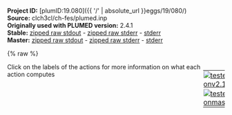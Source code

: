 **Project ID:** [plumID:19.080]({{ '/' | absolute_url }}eggs/19/080/)  
**Source:** clch3cl/ch-fes/plumed.inp  
**Originally used with PLUMED version:** 2.4.1  
**Stable:** [zipped raw stdout](plumed.inp.plumed.stdout.txt.zip) - [zipped raw stderr](plumed.inp.plumed.stderr.txt.zip) - [stderr](plumed.inp.plumed.stderr)  
**Master:** [zipped raw stdout](plumed.inp.plumed_master.stdout.txt.zip) - [zipped raw stderr](plumed.inp.plumed_master.stderr.txt.zip) - [stderr](plumed.inp.plumed_master.stderr)  

{% raw %}
<div style="width: 100%; float:left">
<div style="width: 90%; float:left" id="value_details_data/clch3cl/ch-fes/plumed.inp"> Click on the labels of the actions for more information on what each action computes </div>
<div style="width: 10%; float:left"><table><tr><td style="padding:1px"><a href="plumed.inp.plumed.stderr"><img src="https://img.shields.io/badge/v2.10-passing-green.svg" alt="tested onv2.10" /></a></td></tr><tr><td style="padding:1px"><a href="plumed.inp.plumed_master.stderr"><img src="https://img.shields.io/badge/master-passing-green.svg" alt="tested onmaster" /></a></td></tr></table></div></div>
<pre style="width=97%;">
<span class="plumedtooltip" style="color:green">UNITS<span class="right">This command sets the internal units for the code. <a href="https://www.plumed.org/doc-master/user-doc/html/_u_n_i_t_s.html" style="color:green">More details</a><i></i></span></span> <span class="plumedtooltip">LENGTH<span class="right">the units of lengths<i></i></span></span>=A <span class="plumedtooltip">TIME<span class="right">the units of time<i></i></span></span>=fs <span class="plumedtooltip">ENERGY<span class="right">the units of energy<i></i></span></span>=kcal/mol

<span style="display:none;" id="data/clch3cl/ch-fes/plumed.inp">The UNITS action with label <b></b> calculates something</span><span class="plumedtooltip" style="color:green">DISTANCE<span class="right">Calculate the distance between a pair of atoms. <a href="https://www.plumed.org/doc-master/user-doc/html/_d_i_s_t_a_n_c_e.html" style="color:green">More details</a><i></i></span></span> <span class="plumedtooltip">ATOMS<span class="right">the pair of atom that we are calculating the distance between<i></i></span></span>=1,3 <span class="plumedtooltip">LABEL<span class="right">a label for the action so that its output can be referenced in the input to other actions<i></i></span></span>=<b name="data/clch3cl/ch-fes/plumed.inpd1" onclick='showPath("data/clch3cl/ch-fes/plumed.inp","data/clch3cl/ch-fes/plumed.inpd1","data/clch3cl/ch-fes/plumed.inpd1","black")'>d1</b><span style="display:none;" id="data/clch3cl/ch-fes/plumed.inpd1">The DISTANCE action with label <b>d1</b> calculates the following quantities:<table  align="center" frame="void" width="95%" cellpadding="5%"><tr><td width="5%"><b> Quantity </b>  </td><td width="5%"><b> Type </b>  </td><td><b> Description </b> </td></tr><tr><td width="5%">d1</td><td width="5%"><font color="black">scalar</font></td><td>the DISTANCE between this pair of atoms</td></tr></table></span>
<span class="plumedtooltip" style="color:green">DISTANCE<span class="right">Calculate the distance between a pair of atoms. <a href="https://www.plumed.org/doc-master/user-doc/html/_d_i_s_t_a_n_c_e.html" style="color:green">More details</a><i></i></span></span> <span class="plumedtooltip">ATOMS<span class="right">the pair of atom that we are calculating the distance between<i></i></span></span>=2,3 <span class="plumedtooltip">LABEL<span class="right">a label for the action so that its output can be referenced in the input to other actions<i></i></span></span>=<b name="data/clch3cl/ch-fes/plumed.inpd2" onclick='showPath("data/clch3cl/ch-fes/plumed.inp","data/clch3cl/ch-fes/plumed.inpd2","data/clch3cl/ch-fes/plumed.inpd2","black")'>d2</b><span style="display:none;" id="data/clch3cl/ch-fes/plumed.inpd2">The DISTANCE action with label <b>d2</b> calculates the following quantities:<table  align="center" frame="void" width="95%" cellpadding="5%"><tr><td width="5%"><b> Quantity </b>  </td><td width="5%"><b> Type </b>  </td><td><b> Description </b> </td></tr><tr><td width="5%">d2</td><td width="5%"><font color="black">scalar</font></td><td>the DISTANCE between this pair of atoms</td></tr></table></span>
<br/><span class="plumedtooltip" style="color:green">COMBINE<span class="right">Calculate a polynomial combination of a set of other variables. <a href="https://www.plumed.org/doc-master/user-doc/html/_c_o_m_b_i_n_e.html" style="color:green">More details</a><i></i></span></span> <span class="plumedtooltip">ARG<span class="right">the values input to this function<i></i></span></span>=<b name="data/clch3cl/ch-fes/plumed.inpd1">d1</b>,<b name="data/clch3cl/ch-fes/plumed.inpd2">d2</b> <span class="plumedtooltip">COEFFICIENTS<span class="right"> the coefficients of the arguments in your function<i></i></span></span>=1.0,-1.0 <span class="plumedtooltip">PERIODIC<span class="right">if the output of your function is periodic then you should specify the periodicity of the function<i></i></span></span>=NO <span class="plumedtooltip">LABEL<span class="right">a label for the action so that its output can be referenced in the input to other actions<i></i></span></span>=<b name="data/clch3cl/ch-fes/plumed.inpcv" onclick='showPath("data/clch3cl/ch-fes/plumed.inp","data/clch3cl/ch-fes/plumed.inpcv","data/clch3cl/ch-fes/plumed.inpcv","black")'>cv</b><span style="display:none;" id="data/clch3cl/ch-fes/plumed.inpcv">The COMBINE action with label <b>cv</b> calculates the following quantities:<table  align="center" frame="void" width="95%" cellpadding="5%"><tr><td width="5%"><b> Quantity </b>  </td><td width="5%"><b> Type </b>  </td><td><b> Description </b> </td></tr><tr><td width="5%">cv</td><td width="5%"><font color="black">scalar</font></td><td>a linear compbination</td></tr></table></span>
<br/><span class="plumedtooltip" style="color:green">UPPER_WALLS<span class="right">Defines a wall for the value of one or more collective variables, <a href="https://www.plumed.org/doc-master/user-doc/html/_u_p_p_e_r__w_a_l_l_s.html" style="color:green">More details</a><i></i></span></span> <span class="plumedtooltip">ARG<span class="right">the arguments on which the bias is acting<i></i></span></span>=<b name="data/clch3cl/ch-fes/plumed.inpd1">d1</b>,<b name="data/clch3cl/ch-fes/plumed.inpd2">d2</b> <span class="plumedtooltip">AT<span class="right">the positions of the wall<i></i></span></span>=3.0,3.0 <span class="plumedtooltip">KAPPA<span class="right">the force constant for the wall<i></i></span></span>=100.0,100.0 <span class="plumedtooltip">LABEL<span class="right">a label for the action so that its output can be referenced in the input to other actions<i></i></span></span>=<b name="data/clch3cl/ch-fes/plumed.inpconstrain" onclick='showPath("data/clch3cl/ch-fes/plumed.inp","data/clch3cl/ch-fes/plumed.inpconstrain","data/clch3cl/ch-fes/plumed.inpconstrain","black")'>constrain</b><span style="display:none;" id="data/clch3cl/ch-fes/plumed.inpconstrain">The UPPER_WALLS action with label <b>constrain</b> calculates the following quantities:<table  align="center" frame="void" width="95%" cellpadding="5%"><tr><td width="5%"><b> Quantity </b>  </td><td width="5%"><b> Type </b>  </td><td><b> Description </b> </td></tr><tr><td width="5%">constrain.bias</td><td width="5%"><font color="black">scalar</font></td><td>the instantaneous value of the bias potential</td></tr><tr><td width="5%">constrain.force2</td><td width="5%"><font color="black">scalar</font></td><td>the instantaneous value of the squared force due to this bias potential</td></tr></table></span>
<br/><span id="data/clch3cl/ch-fes/plumed.inpdefdis1_short"><span class="plumedtooltip" style="color:green">COORDINATION<span class="right">Calculate coordination numbers. This action has <a class="toggler" href='javascript:;' onclick='toggleDisplay("data/clch3cl/ch-fes/plumed.inpdefdis1");'>hidden defaults</a>. <a href="https://www.plumed.org/doc-master/user-doc/html/_c_o_o_r_d_i_n_a_t_i_o_n.html">More details</a><i></i></span></span> <span class="plumedtooltip">GROUPA<span class="right">First list of atoms<i></i></span></span>=3 <span class="plumedtooltip">GROUPB<span class="right">Second list of atoms (if empty, N*(N-1)/2 pairs in GROUPA are counted)<i></i></span></span>=4 <span class="plumedtooltip">R_0<span class="right">The r_0 parameter of the switching function<i></i></span></span>=1.10 <span class="plumedtooltip">NN<span class="right"> The n parameter of the switching function <i></i></span></span>=12 <span class="plumedtooltip">LABEL<span class="right">a label for the action so that its output can be referenced in the input to other actions<i></i></span></span>=<b name="data/clch3cl/ch-fes/plumed.inpdis1" onclick='showPath("data/clch3cl/ch-fes/plumed.inp","data/clch3cl/ch-fes/plumed.inpdis1","data/clch3cl/ch-fes/plumed.inpdis1","black")'>dis1</b><span style="display:none;" id="data/clch3cl/ch-fes/plumed.inpdis1">The COORDINATION action with label <b>dis1</b> calculates the following quantities:<table  align="center" frame="void" width="95%" cellpadding="5%"><tr><td width="5%"><b> Quantity </b>  </td><td width="5%"><b> Type </b>  </td><td><b> Description </b> </td></tr><tr><td width="5%">dis1</td><td width="5%"><font color="black">scalar</font></td><td>the value of the coordination</td></tr></table></span>
</span><span id="data/clch3cl/ch-fes/plumed.inpdefdis1_long" style="display:none;"><span class="plumedtooltip" style="color:green">COORDINATION<span class="right">Calculate coordination numbers. This action uses the <a class="toggler" href='javascript:;' onclick='toggleDisplay("data/clch3cl/ch-fes/plumed.inpdefdis1");'>defaults shown here</a>. <a href="https://www.plumed.org/doc-master/user-doc/html/_c_o_o_r_d_i_n_a_t_i_o_n.html">More details</a><i></i></span></span> <span class="plumedtooltip">GROUPA<span class="right">First list of atoms<i></i></span></span>=3 <span class="plumedtooltip">GROUPB<span class="right">Second list of atoms (if empty, N*(N-1)/2 pairs in GROUPA are counted)<i></i></span></span>=4 <span class="plumedtooltip">R_0<span class="right">The r_0 parameter of the switching function<i></i></span></span>=1.10 <span class="plumedtooltip">NN<span class="right"> The n parameter of the switching function <i></i></span></span>=12 <span class="plumedtooltip">LABEL<span class="right">a label for the action so that its output can be referenced in the input to other actions<i></i></span></span>=<b name="data/clch3cl/ch-fes/plumed.inpdis1" onclick='showPath("data/clch3cl/ch-fes/plumed.inp","data/clch3cl/ch-fes/plumed.inpdis1","data/clch3cl/ch-fes/plumed.inpdis1","black")'>dis1</b>  <span class="plumedtooltip">D_0<span class="right"> The d_0 parameter of the switching function<i></i></span></span>=0.0 <span class="plumedtooltip">MM<span class="right"> The m parameter of the switching function; 0 implies 2*NN<i></i></span></span>=0
</span><span id="data/clch3cl/ch-fes/plumed.inpdefdis2_short"><span class="plumedtooltip" style="color:green">COORDINATION<span class="right">Calculate coordination numbers. This action has <a class="toggler" href='javascript:;' onclick='toggleDisplay("data/clch3cl/ch-fes/plumed.inpdefdis2");'>hidden defaults</a>. <a href="https://www.plumed.org/doc-master/user-doc/html/_c_o_o_r_d_i_n_a_t_i_o_n.html">More details</a><i></i></span></span> <span class="plumedtooltip">GROUPA<span class="right">First list of atoms<i></i></span></span>=3 <span class="plumedtooltip">GROUPB<span class="right">Second list of atoms (if empty, N*(N-1)/2 pairs in GROUPA are counted)<i></i></span></span>=5 <span class="plumedtooltip">R_0<span class="right">The r_0 parameter of the switching function<i></i></span></span>=1.10 <span class="plumedtooltip">NN<span class="right"> The n parameter of the switching function <i></i></span></span>=12 <span class="plumedtooltip">LABEL<span class="right">a label for the action so that its output can be referenced in the input to other actions<i></i></span></span>=<b name="data/clch3cl/ch-fes/plumed.inpdis2" onclick='showPath("data/clch3cl/ch-fes/plumed.inp","data/clch3cl/ch-fes/plumed.inpdis2","data/clch3cl/ch-fes/plumed.inpdis2","black")'>dis2</b><span style="display:none;" id="data/clch3cl/ch-fes/plumed.inpdis2">The COORDINATION action with label <b>dis2</b> calculates the following quantities:<table  align="center" frame="void" width="95%" cellpadding="5%"><tr><td width="5%"><b> Quantity </b>  </td><td width="5%"><b> Type </b>  </td><td><b> Description </b> </td></tr><tr><td width="5%">dis2</td><td width="5%"><font color="black">scalar</font></td><td>the value of the coordination</td></tr></table></span>
</span><span id="data/clch3cl/ch-fes/plumed.inpdefdis2_long" style="display:none;"><span class="plumedtooltip" style="color:green">COORDINATION<span class="right">Calculate coordination numbers. This action uses the <a class="toggler" href='javascript:;' onclick='toggleDisplay("data/clch3cl/ch-fes/plumed.inpdefdis2");'>defaults shown here</a>. <a href="https://www.plumed.org/doc-master/user-doc/html/_c_o_o_r_d_i_n_a_t_i_o_n.html">More details</a><i></i></span></span> <span class="plumedtooltip">GROUPA<span class="right">First list of atoms<i></i></span></span>=3 <span class="plumedtooltip">GROUPB<span class="right">Second list of atoms (if empty, N*(N-1)/2 pairs in GROUPA are counted)<i></i></span></span>=5 <span class="plumedtooltip">R_0<span class="right">The r_0 parameter of the switching function<i></i></span></span>=1.10 <span class="plumedtooltip">NN<span class="right"> The n parameter of the switching function <i></i></span></span>=12 <span class="plumedtooltip">LABEL<span class="right">a label for the action so that its output can be referenced in the input to other actions<i></i></span></span>=<b name="data/clch3cl/ch-fes/plumed.inpdis2" onclick='showPath("data/clch3cl/ch-fes/plumed.inp","data/clch3cl/ch-fes/plumed.inpdis2","data/clch3cl/ch-fes/plumed.inpdis2","black")'>dis2</b>  <span class="plumedtooltip">D_0<span class="right"> The d_0 parameter of the switching function<i></i></span></span>=0.0 <span class="plumedtooltip">MM<span class="right"> The m parameter of the switching function; 0 implies 2*NN<i></i></span></span>=0
</span><span id="data/clch3cl/ch-fes/plumed.inpdefdis3_short"><span class="plumedtooltip" style="color:green">COORDINATION<span class="right">Calculate coordination numbers. This action has <a class="toggler" href='javascript:;' onclick='toggleDisplay("data/clch3cl/ch-fes/plumed.inpdefdis3");'>hidden defaults</a>. <a href="https://www.plumed.org/doc-master/user-doc/html/_c_o_o_r_d_i_n_a_t_i_o_n.html">More details</a><i></i></span></span> <span class="plumedtooltip">GROUPA<span class="right">First list of atoms<i></i></span></span>=3 <span class="plumedtooltip">GROUPB<span class="right">Second list of atoms (if empty, N*(N-1)/2 pairs in GROUPA are counted)<i></i></span></span>=6 <span class="plumedtooltip">R_0<span class="right">The r_0 parameter of the switching function<i></i></span></span>=1.10 <span class="plumedtooltip">NN<span class="right"> The n parameter of the switching function <i></i></span></span>=12 <span class="plumedtooltip">LABEL<span class="right">a label for the action so that its output can be referenced in the input to other actions<i></i></span></span>=<b name="data/clch3cl/ch-fes/plumed.inpdis3" onclick='showPath("data/clch3cl/ch-fes/plumed.inp","data/clch3cl/ch-fes/plumed.inpdis3","data/clch3cl/ch-fes/plumed.inpdis3","black")'>dis3</b><span style="display:none;" id="data/clch3cl/ch-fes/plumed.inpdis3">The COORDINATION action with label <b>dis3</b> calculates the following quantities:<table  align="center" frame="void" width="95%" cellpadding="5%"><tr><td width="5%"><b> Quantity </b>  </td><td width="5%"><b> Type </b>  </td><td><b> Description </b> </td></tr><tr><td width="5%">dis3</td><td width="5%"><font color="black">scalar</font></td><td>the value of the coordination</td></tr></table></span>
</span><span id="data/clch3cl/ch-fes/plumed.inpdefdis3_long" style="display:none;"><span class="plumedtooltip" style="color:green">COORDINATION<span class="right">Calculate coordination numbers. This action uses the <a class="toggler" href='javascript:;' onclick='toggleDisplay("data/clch3cl/ch-fes/plumed.inpdefdis3");'>defaults shown here</a>. <a href="https://www.plumed.org/doc-master/user-doc/html/_c_o_o_r_d_i_n_a_t_i_o_n.html">More details</a><i></i></span></span> <span class="plumedtooltip">GROUPA<span class="right">First list of atoms<i></i></span></span>=3 <span class="plumedtooltip">GROUPB<span class="right">Second list of atoms (if empty, N*(N-1)/2 pairs in GROUPA are counted)<i></i></span></span>=6 <span class="plumedtooltip">R_0<span class="right">The r_0 parameter of the switching function<i></i></span></span>=1.10 <span class="plumedtooltip">NN<span class="right"> The n parameter of the switching function <i></i></span></span>=12 <span class="plumedtooltip">LABEL<span class="right">a label for the action so that its output can be referenced in the input to other actions<i></i></span></span>=<b name="data/clch3cl/ch-fes/plumed.inpdis3" onclick='showPath("data/clch3cl/ch-fes/plumed.inp","data/clch3cl/ch-fes/plumed.inpdis3","data/clch3cl/ch-fes/plumed.inpdis3","black")'>dis3</b>  <span class="plumedtooltip">D_0<span class="right"> The d_0 parameter of the switching function<i></i></span></span>=0.0 <span class="plumedtooltip">MM<span class="right"> The m parameter of the switching function; 0 implies 2*NN<i></i></span></span>=0
</span><span class="plumedtooltip" style="color:green">COMBINE<span class="right">Calculate a polynomial combination of a set of other variables. <a href="https://www.plumed.org/doc-master/user-doc/html/_c_o_m_b_i_n_e.html" style="color:green">More details</a><i></i></span></span> <span class="plumedtooltip">ARG<span class="right">the values input to this function<i></i></span></span>=<b name="data/clch3cl/ch-fes/plumed.inpdis1">dis1</b>,<b name="data/clch3cl/ch-fes/plumed.inpdis2">dis2</b>,<b name="data/clch3cl/ch-fes/plumed.inpdis3">dis3</b> <span class="plumedtooltip">COEFFICIENTS<span class="right"> the coefficients of the arguments in your function<i></i></span></span>=0.333,0.333,0.333 <span class="plumedtooltip">PERIODIC<span class="right">if the output of your function is periodic then you should specify the periodicity of the function<i></i></span></span>=NO <span class="plumedtooltip">LABEL<span class="right">a label for the action so that its output can be referenced in the input to other actions<i></i></span></span>=<b name="data/clch3cl/ch-fes/plumed.inpnm" onclick='showPath("data/clch3cl/ch-fes/plumed.inp","data/clch3cl/ch-fes/plumed.inpnm","data/clch3cl/ch-fes/plumed.inpnm","black")'>nm</b><span style="display:none;" id="data/clch3cl/ch-fes/plumed.inpnm">The COMBINE action with label <b>nm</b> calculates the following quantities:<table  align="center" frame="void" width="95%" cellpadding="5%"><tr><td width="5%"><b> Quantity </b>  </td><td width="5%"><b> Type </b>  </td><td><b> Description </b> </td></tr><tr><td width="5%">nm</td><td width="5%"><font color="black">scalar</font></td><td>a linear compbination</td></tr></table></span>
<br/><span id="data/clch3cl/ch-fes/plumed.inpdefexternal_short"><span class="plumedtooltip" style="color:green">EXTERNAL<span class="right">Calculate a restraint that is defined on a grid that is read during start up This action has <a class="toggler" href='javascript:;' onclick='toggleDisplay("data/clch3cl/ch-fes/plumed.inpdefexternal");'>hidden defaults</a>. <a href="https://www.plumed.org/doc-master/user-doc/html/_e_x_t_e_r_n_a_l.html">More details</a><i></i></span></span> <span class="plumedtooltip">ARG<span class="right">the labels of the scalars on which the bias will act<i></i></span></span>=<b name="data/clch3cl/ch-fes/plumed.inpnm">nm</b> <span class="plumedtooltip">FILE<span class="right">the name of the file containing the external potential<i></i></span></span>=extbias <span class="plumedtooltip">LABEL<span class="right">a label for the action so that its output can be referenced in the input to other actions<i></i></span></span>=<b name="data/clch3cl/ch-fes/plumed.inpexternal" onclick='showPath("data/clch3cl/ch-fes/plumed.inp","data/clch3cl/ch-fes/plumed.inpexternal","data/clch3cl/ch-fes/plumed.inpexternal","black")'>external</b><span style="display:none;" id="data/clch3cl/ch-fes/plumed.inpexternal">The EXTERNAL action with label <b>external</b> calculates the following quantities:<table  align="center" frame="void" width="95%" cellpadding="5%"><tr><td width="5%"><b> Quantity </b>  </td><td width="5%"><b> Type </b>  </td><td><b> Description </b> </td></tr><tr><td width="5%">external.bias</td><td width="5%"><font color="black">scalar</font></td><td>the instantaneous value of the bias potential</td></tr></table></span>
</span><span id="data/clch3cl/ch-fes/plumed.inpdefexternal_long" style="display:none;"><span class="plumedtooltip" style="color:green">EXTERNAL<span class="right">Calculate a restraint that is defined on a grid that is read during start up This action uses the <a class="toggler" href='javascript:;' onclick='toggleDisplay("data/clch3cl/ch-fes/plumed.inpdefexternal");'>defaults shown here</a>. <a href="https://www.plumed.org/doc-master/user-doc/html/_e_x_t_e_r_n_a_l.html">More details</a><i></i></span></span> <span class="plumedtooltip">ARG<span class="right">the labels of the scalars on which the bias will act<i></i></span></span>=<b name="data/clch3cl/ch-fes/plumed.inpnm">nm</b> <span class="plumedtooltip">FILE<span class="right">the name of the file containing the external potential<i></i></span></span>=extbias <span class="plumedtooltip">LABEL<span class="right">a label for the action so that its output can be referenced in the input to other actions<i></i></span></span>=<b name="data/clch3cl/ch-fes/plumed.inpexternal" onclick='showPath("data/clch3cl/ch-fes/plumed.inp","data/clch3cl/ch-fes/plumed.inpexternal","data/clch3cl/ch-fes/plumed.inpexternal","black")'>external</b>  <span class="plumedtooltip">SCALE<span class="right"> a factor that multiplies the external potential, useful to invert free energies<i></i></span></span>=1.0
</span><br/><b name="data/clch3cl/ch-fes/plumed.inpbf1" onclick='showPath("data/clch3cl/ch-fes/plumed.inp","data/clch3cl/ch-fes/plumed.inpbf1","data/clch3cl/ch-fes/plumed.inpbf1","brown")'>bf1</b>: <span class="plumedtooltip" style="color:green">BF_CHEBYSHEV<span class="right">Chebyshev polynomial basis functions. <a href="https://www.plumed.org/doc-master/user-doc/html/_b_f__c_h_e_b_y_s_h_e_v.html" style="color:green">More details</a><i></i></span></span> <span class="plumedtooltip">MINIMUM<span class="right">The minimum of the interval on which the basis functions are defined<i></i></span></span>=-2.0 <span class="plumedtooltip">MAXIMUM<span class="right">The maximum of the interval on which the basis functions are defined<i></i></span></span>=2.0 <span class="plumedtooltip">ORDER<span class="right">The order of the basis function expansion<i></i></span></span>=48

<span style="display:none;" id="data/clch3cl/ch-fes/plumed.inpbf1">The BF_CHEBYSHEV action with label <b>bf1</b> calculates something</span><b name="data/clch3cl/ch-fes/plumed.inptd" onclick='showPath("data/clch3cl/ch-fes/plumed.inp","data/clch3cl/ch-fes/plumed.inptd","data/clch3cl/ch-fes/plumed.inptd","brown")'>td</b>: <span class="plumedtooltip" style="color:green">TD_WELLTEMPERED<span class="right">Well-tempered target distribution (dynamic). <a href="https://www.plumed.org/doc-master/user-doc/html/_t_d__w_e_l_l_t_e_m_p_e_r_e_d.html" style="color:green">More details</a><i></i></span></span> <span class="plumedtooltip">BIASFACTOR<span class="right">The bias factor used for the well-tempered distribution<i></i></span></span>=30

<span style="color:blue" class="comment"># Expansion</span>
<br/><span style="display:none;" id="data/clch3cl/ch-fes/plumed.inptd">The TD_WELLTEMPERED action with label <b>td</b> calculates something</span><span class="plumedtooltip" style="color:green">VES_LINEAR_EXPANSION<span class="right">Linear basis set expansion bias. <a href="https://www.plumed.org/doc-master/user-doc/html/_v_e_s__l_i_n_e_a_r__e_x_p_a_n_s_i_o_n.html" style="color:green">More details</a><i></i></span></span> ...
 <span class="plumedtooltip">ARG<span class="right">the labels of the scalars on which the bias will act<i></i></span></span>=<b name="data/clch3cl/ch-fes/plumed.inpcv">cv</b>
 <span class="plumedtooltip">BASIS_FUNCTIONS<span class="right">the label of the one dimensional basis functions that should be used<i></i></span></span>=<b name="data/clch3cl/ch-fes/plumed.inpbf1">bf1</b>
 <span class="plumedtooltip">TEMP<span class="right">the system temperature - this is needed if the MD code does not pass the temperature to PLUMED<i></i></span></span>=300
 <span class="plumedtooltip">GRID_BINS<span class="right">the number of bins used for the grid<i></i></span></span>=800
 <span class="plumedtooltip">TARGET_DISTRIBUTION<span class="right">the label of the target distribution to be used<i></i></span></span>=<b name="data/clch3cl/ch-fes/plumed.inptd">td</b>
 <span class="plumedtooltip">LABEL<span class="right">a label for the action so that its output can be referenced in the input to other actions<i></i></span></span>=<b name="data/clch3cl/ch-fes/plumed.inpb1" onclick='showPath("data/clch3cl/ch-fes/plumed.inp","data/clch3cl/ch-fes/plumed.inpb1","data/clch3cl/ch-fes/plumed.inpb1","black")'>b1</b><span style="display:none;" id="data/clch3cl/ch-fes/plumed.inpb1">The VES_LINEAR_EXPANSION action with label <b>b1</b> calculates the following quantities:<table  align="center" frame="void" width="95%" cellpadding="5%"><tr><td width="5%"><b> Quantity </b>  </td><td width="5%"><b> Type </b>  </td><td><b> Description </b> </td></tr><tr><td width="5%">b1.bias</td><td width="5%"><font color="black">scalar</font></td><td>the instantaneous value of the bias potential</td></tr><tr><td width="5%">b1.force2</td><td width="5%"><font color="black">scalar</font></td><td>the instantaneous value of the squared force due to this bias potential.</td></tr></table></span>
... VES_LINEAR_EXPANSION
<br/><span style="color:blue" class="comment"># Optimization algorithm</span>
<br/><span id="data/clch3cl/ch-fes/plumed.inpdefo1_short"><span class="plumedtooltip" style="color:green">OPT_AVERAGED_SGD<span class="right">Averaged stochastic gradient decent with fixed step size. This action has <a class="toggler" href='javascript:;' onclick='toggleDisplay("data/clch3cl/ch-fes/plumed.inpdefo1");'>hidden defaults</a>. <a href="https://www.plumed.org/doc-master/user-doc/html/_o_p_t__a_v_e_r_a_g_e_d__s_g_d.html">More details</a><i></i></span></span> ...
  <span class="plumedtooltip">BIAS<span class="right">the label of the VES bias to be optimized<i></i></span></span>=<b name="data/clch3cl/ch-fes/plumed.inpb1">b1</b>
  <span class="plumedtooltip">STRIDE<span class="right">the frequency of updating the coefficients given in the number of MD steps<i></i></span></span>=4000
  <span class="plumedtooltip">LABEL<span class="right">a label for the action so that its output can be referenced in the input to other actions<i></i></span></span>=<b name="data/clch3cl/ch-fes/plumed.inpo1" onclick='showPath("data/clch3cl/ch-fes/plumed.inp","data/clch3cl/ch-fes/plumed.inpo1","data/clch3cl/ch-fes/plumed.inpo1","brown")'>o1</b>
  <span class="plumedtooltip">STEPSIZE<span class="right">the step size used for the optimization<i></i></span></span>=0.25
  <span class="plumedtooltip">FES_OUTPUT<span class="right">how often the FES(s) should be written out to file<i></i></span></span>=5
  <span class="plumedtooltip">BIAS_OUTPUT<span class="right">how often the bias(es) should be written out to file<i></i></span></span>=1000
  <span class="plumedtooltip">COEFFS_OUTPUT<span class="right"> how often the coefficients should be written to file<i></i></span></span>=1
  <span class="plumedtooltip">TARGETDIST_STRIDE<span class="right">stride for updating a target distribution that is iteratively updated during the optimization<i></i></span></span>=5
... OPT_AVERAGED_SGD
</span><span id="data/clch3cl/ch-fes/plumed.inpdefo1_long" style="display:none;"><span style="display:none;" id="data/clch3cl/ch-fes/plumed.inpo1">The OPT_AVERAGED_SGD action with label <b>o1</b> calculates the following quantities:<table  align="center" frame="void" width="95%" cellpadding="5%"><tr><td width="5%"><b> Quantity </b>  </td><td><b> Description </b> </td></tr><tr><td width="5%">o1.value</td><td>a scalar</td></tr></table></span><span class="plumedtooltip" style="color:green">OPT_AVERAGED_SGD<span class="right">Averaged stochastic gradient decent with fixed step size. This action uses the <a class="toggler" href='javascript:;' onclick='toggleDisplay("data/clch3cl/ch-fes/plumed.inpdefo1");'>defaults shown here</a>. <a href="https://www.plumed.org/doc-master/user-doc/html/_o_p_t__a_v_e_r_a_g_e_d__s_g_d.html">More details</a><i></i></span></span> ...
  <span class="plumedtooltip">BIAS<span class="right">the label of the VES bias to be optimized<i></i></span></span>=<b name="data/clch3cl/ch-fes/plumed.inpb1">b1</b>
  <span class="plumedtooltip">STRIDE<span class="right">the frequency of updating the coefficients given in the number of MD steps<i></i></span></span>=4000
  <span class="plumedtooltip">LABEL<span class="right">a label for the action so that its output can be referenced in the input to other actions<i></i></span></span>=<b name="data/clch3cl/ch-fes/plumed.inpo1" onclick='showPath("data/clch3cl/ch-fes/plumed.inp","data/clch3cl/ch-fes/plumed.inpo1","data/clch3cl/ch-fes/plumed.inpo1","brown")'>o1</b>
  <span class="plumedtooltip">STEPSIZE<span class="right">the step size used for the optimization<i></i></span></span>=0.25
  <span class="plumedtooltip">FES_OUTPUT<span class="right">how often the FES(s) should be written out to file<i></i></span></span>=5
  <span class="plumedtooltip">BIAS_OUTPUT<span class="right">how often the bias(es) should be written out to file<i></i></span></span>=1000
  <span class="plumedtooltip">COEFFS_OUTPUT<span class="right"> how often the coefficients should be written to file<i></i></span></span>=1
  <span class="plumedtooltip">TARGETDIST_STRIDE<span class="right">stride for updating a target distribution that is iteratively updated during the optimization<i></i></span></span>=5
 <span class="plumedtooltip">COEFFS_FILE<span class="right"> the name of output file for the coefficients<i></i></span></span>=coeffs.data
... OPT_AVERAGED_SGD
</span><br/><br/><span class="plumedtooltip" style="color:green">FLUSH<span class="right">This command instructs plumed to flush all the open files with a user specified frequency. <a href="https://www.plumed.org/doc-master/user-doc/html/_f_l_u_s_h.html" style="color:green">More details</a><i></i></span></span> <span class="plumedtooltip">STRIDE<span class="right">the frequency with which all the open files should be flushed<i></i></span></span>=2000
<span class="plumedtooltip" style="color:green">PRINT<span class="right">Print quantities to a file. <a href="https://www.plumed.org/doc-master/user-doc/html/_p_r_i_n_t.html" style="color:green">More details</a><i></i></span></span> <span class="plumedtooltip">ARG<span class="right">the labels of the values that you would like to print to the file<i></i></span></span>=<b name="data/clch3cl/ch-fes/plumed.inpd1">d1</b>,<b name="data/clch3cl/ch-fes/plumed.inpd2">d2</b>,<b name="data/clch3cl/ch-fes/plumed.inpcv">cv</b>,<b name="data/clch3cl/ch-fes/plumed.inpb1">b1.bias</b> <span class="plumedtooltip">STRIDE<span class="right"> the frequency with which the quantities of interest should be output<i></i></span></span>=2000 <span class="plumedtooltip">FILE<span class="right">the name of the file on which to output these quantities<i></i></span></span>=colvar
</pre>
{% endraw %}
